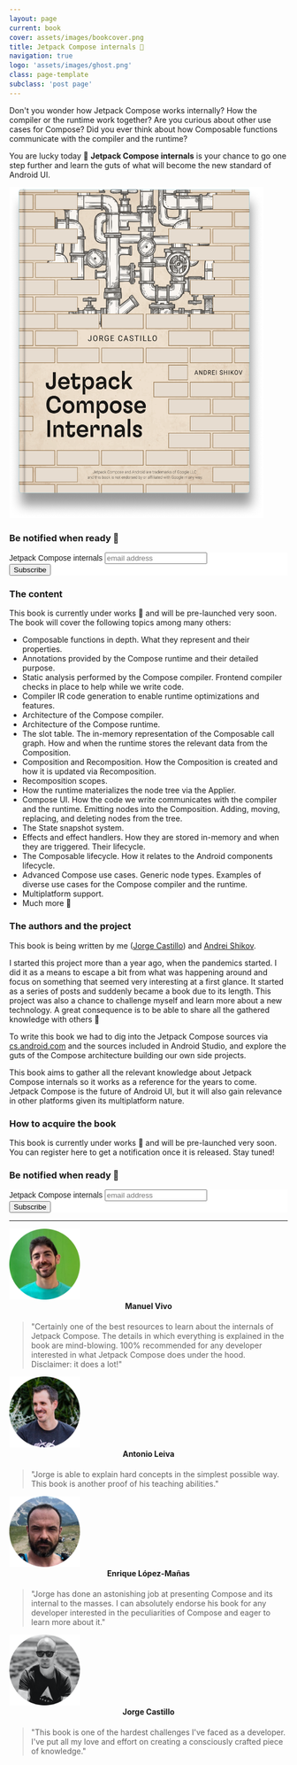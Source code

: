 ```yaml
---
layout: page
current: book
cover: assets/images/bookcover.png
title: Jetpack Compose internals 📖
navigation: true
logo: 'assets/images/ghost.png'
class: page-template
subclass: 'post page'
---
```


Don't you wonder how Jetpack Compose works internally? How the compiler or the runtime work together? Are you curious about other use cases for Compose? Did you ever think about how Composable functions communicate with the compiler and the runtime?

You are lucky today 🙌 **Jetpack Compose internals** is your chance to go one step further and learn the guts of what will become the new standard of Android UI.

<img src="../assets/images/title_page.png" alt="My portrait pic" style="width:460px;height:598px">

### Be notified when ready 🚀

<!-- Begin Mailchimp Signup Form -->
<link href="//cdn-images.mailchimp.com/embedcode/slim-10_7.css" rel="stylesheet" type="text/css">
<style type="text/css">
	#mc_embed_signup{background:#fff; clear:left; font:14px Helvetica,Arial,sans-serif; }
	/* Add your own Mailchimp form style overrides in your site stylesheet or in this style block.
	   We recommend moving this block and the preceding CSS link to the HEAD of your HTML file. */
</style>
<div id="mc_embed_signup">
<form action="https://dev.us6.list-manage.com/subscribe/post?u=ca4daf32c3c5e272f68ae5eb0&amp;id=b8f302a8c8" method="post" id="mc-embedded-subscribe-form" name="mc-embedded-subscribe-form" class="validate" target="_blank" novalidate>
    <div id="mc_embed_signup_scroll">
	<label for="mce-EMAIL">Jetpack Compose internals</label>
	<input type="email" value="" name="EMAIL" class="email" id="mce-EMAIL" placeholder="email address" required>
    <!-- real people should not fill this in and expect good things - do not remove this or risk form bot signups-->
    <div style="position: absolute; left: -5000px;" aria-hidden="true"><input type="text" name="b_ca4daf32c3c5e272f68ae5eb0_b8f302a8c8" tabindex="-1" value=""></div>
    <div class="clear"><input type="submit" value="Subscribe" name="subscribe" id="mc-embedded-subscribe" class="button"></div>
    </div>
</form>
</div>

<!--End mc_embed_signup-->

### The content

This book is currently under works 🚧 and will be pre-launched very soon. The book will cover the following topics among many others:

* Composable functions in depth. What they represent and their properties.
* Annotations provided by the Compose runtime and their detailed purpose.
* Static analysis performed by the Compose compiler. Frontend compiler checks in place to help while we write code.
* Compiler IR code generation to enable runtime optimizations and features.
* Architecture of the Compose compiler.
* Architecture of the Compose runtime.
* The slot table. The in-memory representation of the Composable call graph. How and when the runtime stores the relevant data from the Composition.
* Composition and Recomposition. How the Composition is created and how it is updated via Recomposition.
* Recomposition scopes.
* How the runtime materializes the node tree via the Applier.
* Compose UI. How the code we write communicates with the compiler and the runtime. Emitting nodes into the Composition. Adding, moving, replacing, and deleting nodes from the tree.
* The State snapshot system.
* Effects and effect handlers. How they are stored in-memory and when they are triggered. Their lifecycle.
* The Composable lifecycle. How it relates to the Android components lifecycle.
* Advanced Compose use cases. Generic node types. Examples of diverse use cases for the Compose compiler and the runtime.
* Multiplatform support.
* Much more 🚀

### The authors and the project

This book is being written by me ([Jorge Castillo](https://www.twitter.com/JorgeCastilloPR)) and [Andrei Shikov](https://twitter.com/shikasd_).

I started this project more than a year ago, when the pandemics started. I did it as a means to escape a bit from what was happening around and focus on something that seemed very interesting at a first glance. It started as a series of posts and suddenly became a book due to its length. This project was also a chance to challenge myself and learn more about a new technology. A great consequence is to be able to share all the gathered knowledge with others 🥳

To write this book we had to dig into the Jetpack Compose sources via [cs.android.com](https://cs.android.com) and the sources included in Android Studio, and explore the guts of the Compose architecture building our own side projects.

This book aims to gather all the relevant knowledge about Jetpack Compose internals so it works as a reference for the years to come. Jetpack Compose is the future of Android UI, but it will also gain relevance in other platforms given its multiplatform nature.

### How to acquire the book

This book is currently under works 🚧 and will be pre-launched very soon. You can register here to get a notification once it is released. Stay tuned!

### Be notified when ready 🚀

<!-- Begin Mailchimp Signup Form -->
<link href="//cdn-images.mailchimp.com/embedcode/slim-10_7.css" rel="stylesheet" type="text/css">
<style type="text/css">
	#mc_embed_signup{background:#fff; clear:left; font:14px Helvetica,Arial,sans-serif; }
	/* Add your own Mailchimp form style overrides in your site stylesheet or in this style block.
	   We recommend moving this block and the preceding CSS link to the HEAD of your HTML file. */
</style>
<div id="mc_embed_signup">
<form action="https://dev.us6.list-manage.com/subscribe/post?u=ca4daf32c3c5e272f68ae5eb0&amp;id=b8f302a8c8" method="post" id="mc-embedded-subscribe-form" name="mc-embedded-subscribe-form" class="validate" target="_blank" novalidate>
    <div id="mc_embed_signup_scroll">
	<label for="mce-EMAIL">Jetpack Compose internals</label>
	<input type="email" value="" name="EMAIL" class="email" id="mce-EMAIL" placeholder="email address" required>
    <!-- real people should not fill this in and expect good things - do not remove this or risk form bot signups-->
    <div style="position: absolute; left: -5000px;" aria-hidden="true"><input type="text" name="b_ca4daf32c3c5e272f68ae5eb0_b8f302a8c8" tabindex="-1" value=""></div>
    <div class="clear"><input type="submit" value="Subscribe" name="subscribe" id="mc-embedded-subscribe" class="button"></div>
    </div>
</form>
</div>

<!--End mc_embed_signup-->

---

<img src="../assets/images/manuelvivo.png" alt="My portrait pic" style="width:128px;height:128px">
<div align="center" style="margin-bottom:20px"><b>Manuel Vivo</b></div>

> "Certainly one of the best resources to learn about the internals of Jetpack Compose. The details in which everything is explained in the book are mind-blowing. 100% recommended for any developer interested in what Jetpack Compose does under the hood. Disclaimer: it does a lot!"

<img src="../assets/images/antonioleiva.png" alt="My portrait pic" style="width:128px;height:128px">
<div align="center" style="margin-bottom:20px"><b>Antonio Leiva</b></div>

> "Jorge is able to explain hard concepts in the simplest possible way. This book is another proof of his teaching abilities."

<img src="../assets/images/enrique.png" alt="My portrait pic" style="width:128px;height:128px">
<div align="center" style="margin-bottom:20px"><b>Enrique López-Mañas</b></div>

> "Jorge has done an astonishing job at presenting Compose and its internal to the masses. I can absolutely endorse his book for any developer interested in the peculiarities of Compose and eager to learn more about it."

<img src="../assets/images/portrait.png" alt="My portrait pic" style="width:128px;height:128px">
<div align="center" style="margin-bottom:20px"><b>Jorge Castillo</b></div>

> "This book is one of the hardest challenges I've faced as a developer. I've put all my love and effort on creating a consciously crafted piece of knowledge."
